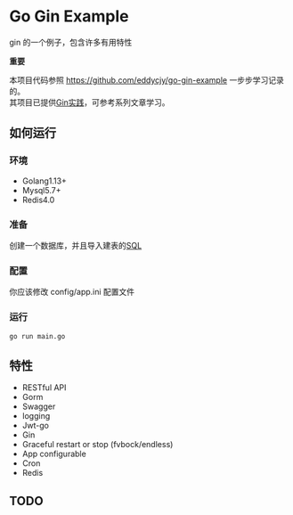 # Go Gin Example
gin 的一个例子，包含许多有用特性

**重要**  

本项目代码参照 https://github.com/eddycjy/go-gin-example 一步步学习记录的。  
其项目已提供[Gin实践](https://github.com/EDDYCJY/go-gin-example/blob/master/README_ZH.md)，可参考系列文章学习。

## 如何运行
### 环境
- Golang1.13+
- Mysql5.7+
- Redis4.0

### 准备
创建一个数据库，并且导入建表的[SQL](scripts/hexiao.sql)

### 配置
你应该修改 config/app.ini 配置文件

### 运行
```
go run main.go 
```

## 特性
- RESTful API
- Gorm
- Swagger
- logging
- Jwt-go
- Gin
- Graceful restart or stop (fvbock/endless)
- App configurable
- Cron
- Redis

## TODO
